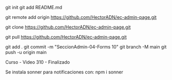 


git init
git add README.md

git remote add origin https://github.com/HectorADN/ec-admin-page.git

git clone https://github.com/HectorADN/ec-admin-page.git

git pull https://github.com/HectorADN/ec-admin-page.git

git add .
git commit -m "SeccionAdmin-04-Forms 10"
git branch -M main
git push -u origin main


Curso - Video 310 - Finalizado


Se instala sonner para notificaciones con:
npm i sonner


